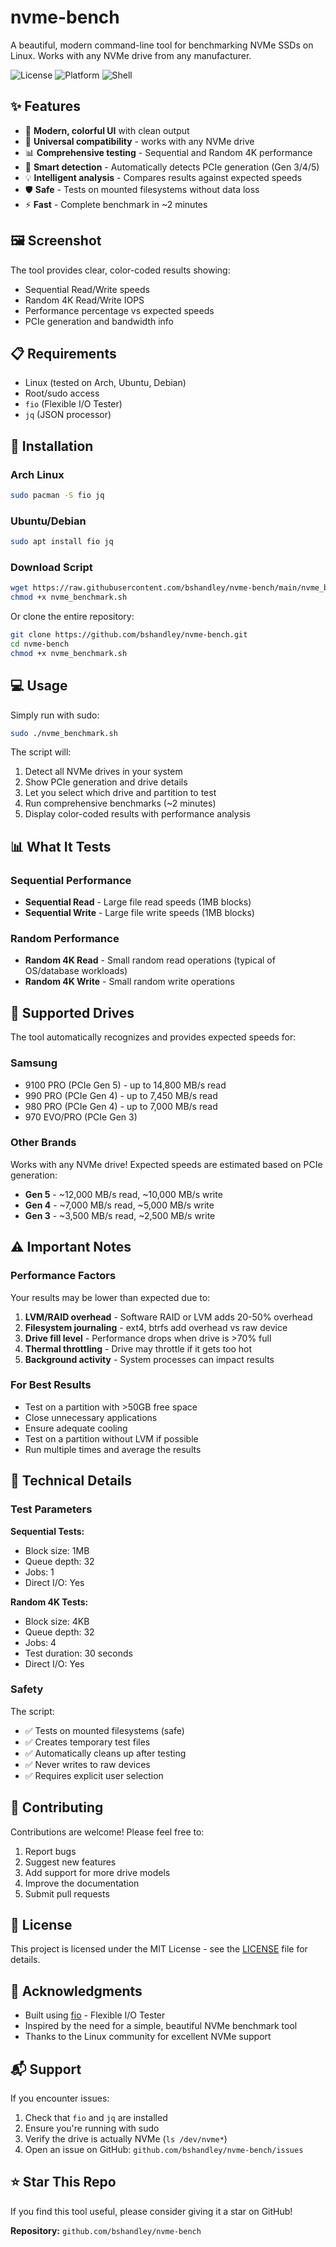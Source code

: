# nvme-bench

A beautiful, modern command-line tool for benchmarking NVMe SSDs on Linux. Works with any NVMe drive from any manufacturer.

![License](https://img.shields.io/badge/license-MIT-blue.svg)
![Platform](https://img.shields.io/badge/platform-Linux-lightgrey.svg)
![Shell](https://img.shields.io/badge/shell-bash-green.svg)

## ✨ Features

- 🎨 **Modern, colorful UI** with clean output
- 🚀 **Universal compatibility** - works with any NVMe drive
- 📊 **Comprehensive testing** - Sequential and Random 4K performance
- 🎯 **Smart detection** - Automatically detects PCIe generation (Gen 3/4/5)
- 💡 **Intelligent analysis** - Compares results against expected speeds
- 🛡️ **Safe** - Tests on mounted filesystems without data loss
- ⚡ **Fast** - Complete benchmark in ~2 minutes

## 🖼️ Screenshot

The tool provides clear, color-coded results showing:
- Sequential Read/Write speeds
- Random 4K Read/Write IOPS
- Performance percentage vs expected speeds
- PCIe generation and bandwidth info

## 📋 Requirements

- Linux (tested on Arch, Ubuntu, Debian)
- Root/sudo access
- `fio` (Flexible I/O Tester)
- `jq` (JSON processor)

## 🚀 Installation

### Arch Linux
```bash
sudo pacman -S fio jq
```

### Ubuntu/Debian
```bash
sudo apt install fio jq
```

### Download Script
```bash
wget https://raw.githubusercontent.com/bshandley/nvme-bench/main/nvme_benchmark.sh
chmod +x nvme_benchmark.sh
```

Or clone the entire repository:
```bash
git clone https://github.com/bshandley/nvme-bench.git
cd nvme-bench
chmod +x nvme_benchmark.sh
```

## 💻 Usage

Simply run with sudo:

```bash
sudo ./nvme_benchmark.sh
```

The script will:
1. Detect all NVMe drives in your system
2. Show PCIe generation and drive details
3. Let you select which drive and partition to test
4. Run comprehensive benchmarks (~2 minutes)
5. Display color-coded results with performance analysis

## 📊 What It Tests

### Sequential Performance
- **Sequential Read** - Large file read speeds (1MB blocks)
- **Sequential Write** - Large file write speeds (1MB blocks)

### Random Performance  
- **Random 4K Read** - Small random read operations (typical of OS/database workloads)
- **Random 4K Write** - Small random write operations

## 🎯 Supported Drives

The tool automatically recognizes and provides expected speeds for:

### Samsung
- 9100 PRO (PCIe Gen 5) - up to 14,800 MB/s read
- 990 PRO (PCIe Gen 4) - up to 7,450 MB/s read
- 980 PRO (PCIe Gen 4) - up to 7,000 MB/s read
- 970 EVO/PRO (PCIe Gen 3)

### Other Brands
Works with any NVMe drive! Expected speeds are estimated based on PCIe generation:
- **Gen 5** - ~12,000 MB/s read, ~10,000 MB/s write
- **Gen 4** - ~7,000 MB/s read, ~5,000 MB/s write
- **Gen 3** - ~3,500 MB/s read, ~2,500 MB/s write

## ⚠️ Important Notes

### Performance Factors

Your results may be lower than expected due to:

1. **LVM/RAID overhead** - Software RAID or LVM adds 20-50% overhead
2. **Filesystem journaling** - ext4, btrfs add overhead vs raw device
3. **Drive fill level** - Performance drops when drive is >70% full
4. **Thermal throttling** - Drive may throttle if it gets too hot
5. **Background activity** - System processes can impact results

### For Best Results

- Test on a partition with >50GB free space
- Close unnecessary applications
- Ensure adequate cooling
- Test on a partition without LVM if possible
- Run multiple times and average the results

## 🔧 Technical Details

### Test Parameters

**Sequential Tests:**
- Block size: 1MB
- Queue depth: 32
- Jobs: 1
- Direct I/O: Yes

**Random 4K Tests:**
- Block size: 4KB
- Queue depth: 32
- Jobs: 4
- Test duration: 30 seconds
- Direct I/O: Yes

### Safety

The script:
- ✅ Tests on mounted filesystems (safe)
- ✅ Creates temporary test files
- ✅ Automatically cleans up after testing
- ✅ Never writes to raw devices
- ✅ Requires explicit user selection

## 🤝 Contributing

Contributions are welcome! Please feel free to:

1. Report bugs
2. Suggest new features
3. Add support for more drive models
4. Improve the documentation
5. Submit pull requests

## 📝 License

This project is licensed under the MIT License - see the [LICENSE](LICENSE) file for details.

## 🙏 Acknowledgments

- Built using [fio](https://github.com/axboe/fio) - Flexible I/O Tester
- Inspired by the need for a simple, beautiful NVMe benchmark tool
- Thanks to the Linux community for excellent NVMe support

## 📬 Support

If you encounter issues:

1. Check that `fio` and `jq` are installed
2. Ensure you're running with sudo
3. Verify the drive is actually NVMe (`ls /dev/nvme*`)
4. Open an issue on GitHub: `github.com/bshandley/nvme-bench/issues`

## ⭐ Star This Repo

If you find this tool useful, please consider giving it a star on GitHub!

**Repository:** `github.com/bshandley/nvme-bench`

